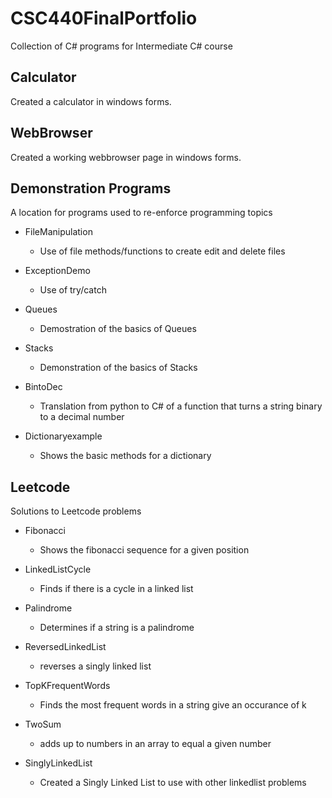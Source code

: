 # CSC440FinalPortfolio
Collection of C# programs for Intermediate C# course

## Calculator
Created a calculator in windows forms.

## WebBrowser
Created a working webbrowser page in windows forms.

## Demonstration Programs
A location for programs used to re-enforce programming topics

- FileManipulation
  - Use of file methods/functions to create edit and delete files
 
- ExceptionDemo
  - Use of try/catch
  
- Queues
  - Demostration of the basics of Queues

- Stacks
  - Demonstration of the basics of Stacks

- BintoDec
  - Translation from python to C# of a function that turns a string binary to a decimal number

- Dictionaryexample
  - Shows the basic methods for a dictionary

## Leetcode
Solutions to Leetcode problems

- Fibonacci
  - Shows the fibonacci sequence for a given position

- LinkedListCycle
  - Finds if there is a cycle in a linked list

- Palindrome
  - Determines if a string is a palindrome

- ReversedLinkedList
  - reverses a singly linked list

- TopKFrequentWords
  - Finds the most frequent words in a string give an occurance of k

- TwoSum
  - adds up to numbers in an array to equal a given number

- SinglyLinkedList
  - Created a Singly Linked List to use with other linkedlist problems
